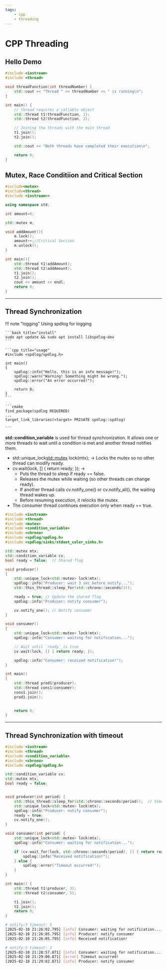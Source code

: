 ```yaml
---
tags:
    - cpp
    - threading
---
```


# CPP Threading

## Hello Demo

```cpp
#include <iostream>
#include <thread>

void threadFunction(int threadNumber) {
    std::cout << "Thread " << threadNumber << " is running\n";
}

int main() {
    // thread requires a callable object
    std::thread t1(threadFunction, 1);
    std::thread t2(threadFunction, 2);

    // Joining the threads with the main thread
    t1.join();
    t2.join();

    std::cout << "Both threads have completed their execution\n";

    return 0;
}
```

## Mutex, Race Conditiion and Critical Section

```cpp
#include<mutex>
#include<thread>
#include <iostream>>

using namespace std;

int amount=0;

std::mutex m;

void addAmount(){
    m.lock();
    amount++;//Critical Section
    m.unlock();
}

int main(){
    std::thread t1(addAmount);
    std::thread t2(addAmount);
    t1.join();
    t2.join();
    cout << amount << endl;
    return 0;
}
```

---

## Thread Synchronization

!!! note "logging"
    Using spdlog for logging

    ```bash title="install"
    sudo apt update && sudo apt install libspdlog-dev
    ```

    ```cpp title="usage"
    #include <spdlog/spdlog.h>

    int main()
    {
        spdlog::info("Hello, this is an info message!");
        spdlog::warn("Warning! Something might be wrong.");
        spdlog::error("An error occurred!");

        return 0;
    }
    ```

    ```cmake
    find_package(spdlog REQUIRED)
    ...
    target_link_libraries(<target> PRIVATE spdlog::spdlog)

    ```

     
**std::condition_variable** is used for thread synchronization. It allows one or more threads to wait until a condition is met and another thread notifies them.

- std::unique_lock<std::mutex> lock(mtx); → Locks the mutex so no other thread can modify ready.
- cv.wait(lock, [] { return ready; }); →
    - Puts the thread to sleep if ready == false.
    - Releases the mutex while waiting (so other threads can change ready).
    - If another thread calls cv.notify_one() or cv.notify_all(), the waiting thread wakes up.
    - Before resuming execution, it relocks the mutex.
- The consumer thread continues execution only when ready == true.

```cpp title="syc producer/consumer"
#include <iostream>
#include <thread>
#include <mutex>
#include <condition_variable>
#include <chrono>
#include <spdlog/spdlog.h>
#include <spdlog/sinks/stdout_color_sinks.h>

std::mutex mtx;
std::condition_variable cv;
bool ready = false;  // Shared flag

void producer()
{
    std::unique_lock<std::mutex> lock(mtx);
    spdlog::info("Producer: wait 3 sec before notify...");
    std::this_thread::sleep_for(std::chrono::seconds(3));

    ready = true; // Update the shared flag
    spdlog::info("Producer: notify consumer");

    cv.notify_one(); // Notify consumer
}

void consumer()
{
    std::unique_lock<std::mutex> lock(mtx);
    spdlog::info("Consumer: waiting for notification...");

    // Wait until `ready` is true
    cv.wait(lock, [] { return ready; });

    spdlog::info("Consumer: received notification!");
}

int main()
{
    std::thread prod1(producer);
    std::thread cons1(consumer);
    cons1.join();
    prod1.join();
    

    return 0;
}

```

---

## Thread Synchronization with timeout

```cpp title="synchronization with timeout"
#include <iostream>
#include <thread>
#include <condition_variable>
#include <chrono>
#include <spdlog/spdlog.h>

std::condition_variable cv;
std::mutex mtx;
bool ready = false;


void producer(int period) {
    std::this_thread::sleep_for(std::chrono::seconds(period));  // Simulate work
    std::unique_lock<std::mutex> lock(mtx);
    spdlog::info("Producer: notify consumer");
    ready = true;
    cv.notify_one();
}

void consumer(int period) {
    std::unique_lock<std::mutex> lock(mtx);
    spdlog::info("Consumer: waiting for notification...");

    if (cv.wait_for(lock, std::chrono::seconds(period), [] { return ready; })) {
        spdlog::info("Received notification!");
    } else {
        spdlog::error("Timeout occurred!");
    }
}

int main() {
    std::thread t1(producer, 3);
    std::thread t2(consumer, 5);

    t1.join();
    t2.join();
    return 0;
}
```

```bash
# notify:3 timeout: 5
[2025-02-10 21:26:02.795] [info] Consumer: waiting for notification...
[2025-02-10 21:26:05.795] [info] Producer: notify consumer
[2025-02-10 21:26:05.795] [info] Received notification!

# notify:5 timeout: 3
[2025-02-10 21:28:57.871] [info] Consumer: waiting for notification...
[2025-02-10 21:29:00.871] [error] Timeout occurred!
[2025-02-10 21:29:02.871] [info] Producer: notify consumer
```